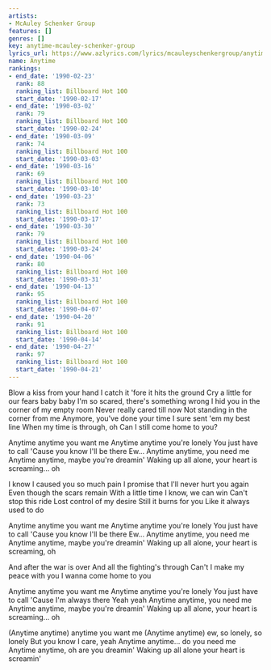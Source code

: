 ```yaml
---
artists:
- McAuley Schenker Group
features: []
genres: []
key: anytime-mcauley-schenker-group
lyrics_url: https://www.azlyrics.com/lyrics/mcauleyschenkergroup/anytime.html
name: Anytime
rankings:
- end_date: '1990-02-23'
  rank: 88
  ranking_list: Billboard Hot 100
  start_date: '1990-02-17'
- end_date: '1990-03-02'
  rank: 79
  ranking_list: Billboard Hot 100
  start_date: '1990-02-24'
- end_date: '1990-03-09'
  rank: 74
  ranking_list: Billboard Hot 100
  start_date: '1990-03-03'
- end_date: '1990-03-16'
  rank: 69
  ranking_list: Billboard Hot 100
  start_date: '1990-03-10'
- end_date: '1990-03-23'
  rank: 73
  ranking_list: Billboard Hot 100
  start_date: '1990-03-17'
- end_date: '1990-03-30'
  rank: 79
  ranking_list: Billboard Hot 100
  start_date: '1990-03-24'
- end_date: '1990-04-06'
  rank: 80
  ranking_list: Billboard Hot 100
  start_date: '1990-03-31'
- end_date: '1990-04-13'
  rank: 95
  ranking_list: Billboard Hot 100
  start_date: '1990-04-07'
- end_date: '1990-04-20'
  rank: 91
  ranking_list: Billboard Hot 100
  start_date: '1990-04-14'
- end_date: '1990-04-27'
  rank: 97
  ranking_list: Billboard Hot 100
  start_date: '1990-04-21'
---
```


Blow a kiss from your hand
I catch it 'fore it hits the ground
Cry a little for our fears baby baby
I'm so scared, there's something wrong
I hid you in the corner of my empty room
Never really cared till now
Not standing in the corner from me
Anymore, you've done your time
I sure sent 'em my best line
When my time is through, oh
Can I still come home to you?

Anytime anytime you want me
Anytime anytime you're lonely
You just have to call
'Cause you know I'll be there
Ew...
Anytime anytime, you need me
Anytime anytime, maybe you're dreamin'
Waking up all alone, your heart is screaming... oh

I know I caused you so much pain
I promise that I'll never hurt you again
Even though the scars remain
With a little time I know, we can win
Can't stop this ride
Lost control of my desire
Still it burns for you
Like it always used to do

Anytime anytime you want me
Anytime anytime you're lonely
You just have to call
'Cause you know I'll be there
Ew...
Anytime anytime, you need me
Anytime anytime, maybe you're dreamin'
Waking up all alone, your heart is screaming, oh

And after the war is over
And all the fighting's through
Can't I make my peace with you
I wanna come home to you

Anytime anytime you want me
Anytime anytime you're lonely
You just have to call
'Cause I'm always there
Yeah yeah
Anytime anytime, you need me
Anytime anytime, maybe you're dreamin'
Waking up all alone, your heart is screaming... oh

(Anytime anytime) anytime you want me
(Anytime anytime) ew, so lonely, so lonely
But you know I care, yeah
Anytime anytime... do you need me
Anytime anytime, oh are you dreamin'
Waking up all alone your heart is screamin'



